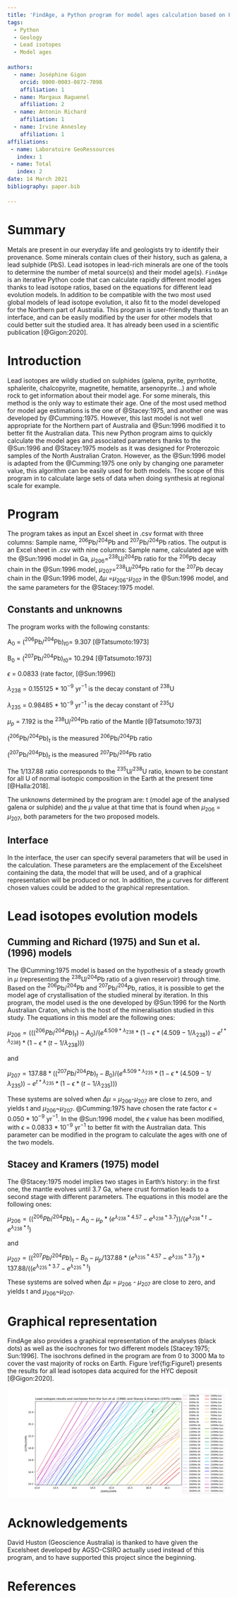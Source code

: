 ```yaml
---
title: 'FindAge, a Python program for model ages calculation based on Pb isotopes'
tags:
  - Python
  - Geology
  - Lead isotopes
  - Model ages

authors:
  - name: Joséphine Gigon
    orcid: 0000-0003-0872-7098
    affiliation: 1
  - name: Margaux Raguenel
    affiliation: 2
  - name: Antonin Richard
    affiliation: 1
  - name: Irvine Annesley
    affiliation: 1
affiliations:
 - name: Laboratoire GeoRessources
   index: 1
 - name: Total
   index: 2
date: 14 March 2021
bibliography: paper.bib

---
```


# Summary

Metals are present in our everyday life and geologists try to identify their provenance. Some minerals contain clues of their history, such as galena, a lead sulphide (PbS). Lead isotopes in lead-rich minerals are one of the tools to determine the number of metal source(s) and their model age(s). `FindAge` is an iterative Python code that can calculate rapidly different model ages thanks to lead isotope ratios, based on the equations for different lead evolution models. In addition to be compatible with the two most used global models of lead isotope evolution, it also fit to the model developed for the Northern part of Australia. This program is user-friendly thanks to an interface, and can be easily modified by the user for other models that could better suit the studied area. It has already been used in a scientific publication [@Gigon:2020].

# Introduction

Lead isotopes are wildly studied on sulphides (galena, pyrite, pyrrhotite, sphalerite, chalcopyrite, magnetite, hematite, arsenopyrite…) and whole rock to get information about their model age. For some minerals, this method is the only way to estimate their age. One of the most used method for model age estimations is the one of @Stacey:1975, and another one was developed by @Cumming:1975. However, this last model is not well appropriate for the Northern part of Australia and @Sun:1996 modified it to better fit the Australian data. This new Python program aims to quickly calculate the model ages and associated parameters thanks to the @Sun:1996 and @Stacey:1975 models as it was designed for Proterozoic samples of the North Australian Craton. However, as the @Sun:1996 model is adapted from the @Cumming:1975 one only by changing one parameter value, this algorithm can be easily used for both models. The scope of this program in to calculate large sets of data when doing synthesis at regional scale for example.

# Program

The program takes as input an Excel sheet in .csv format with three columns: Sample name, $^{206}$Pb/$^{204}$Pb and $^{207}$Pb/$^{204}$Pb ratios. The output is an Excel sheet in .csv with nine columns: Sample name, calculated age with the @Sun:1996 model in Ga, $\mu$$_{206}$=$^{238}$U/$^{204}$Pb ratio for the $^{206}$Pb decay chain in the @Sun:1996 model, $\mu$$_{207}$=$^{238}$U/$^{204}$Pb ratio for the $^{207}$Pb decay chain in the @Sun:1996 model, $\Delta$$\mu$ =$\mu$$_{206}$-$\mu$$_{207}$ in the @Sun:1996 model, and the same parameters for the @Stacey:1975 model.

## Constants and unknowns

The program works with the following constants: 

A$_{0}$ = ($^{206}$Pb/$^{204}$Pb)$_{t0}$= 9.307 [@Tatsumoto:1973]

B$_{0}$ = ($^{207}$Pb/$^{204}$Pb)$_{t0}$= 10.294 [@Tatsumoto:1973]

$\epsilon$ = 0.0833 (rate factor, [@Sun:1996])

$\lambda$$_{238}$ = 0.155125 * 10$^{-9}$ yr$^{-1}$ is the decay constant of $^{238}$U

$\lambda$$_{235}$ = 0.98485 * 10$^{-9}$ yr$^{-1}$ is the decay constant of $^{235}$U 

$\mu$$_{p}$ = 7.192 is the $^{238}$U/$^{204}$Pb ratio of the Mantle [@Tatsumoto:1973]

($^{206}$Pb/$^{204}$Pb)$_{t}$ is the measured $^{206}$Pb/$^{204}$Pb ratio

($^{207}$Pb/$^{204}$Pb)$_{t}$ is the measured $^{207}$Pb/$^{204}$Pb ratio

The 1/137.88 ratio corresponds to the $^{235}$U/$^{238}$U ratio, known to be constant for all U of normal isotopic composition in the Earth at the present time [@Halla:2018]. 

The unknowns determined by the program are: t (model age of the analysed galena or sulphide) and the $\mu$ value at that time that is found when $\mu$$_{206}$ = $\mu$$_{207}$, both parameters for the two proposed models. 

## Interface

In the interface, the user can specify several parameters that will be used in the calculation. These parameters are the emplacement of the Excelsheet containing the data, the model that will be used, and of a graphical representation will be produced or not. In addition, the $\mu$ curves for different chosen values could be added to the graphical representation.

# Lead isotopes evolution models

## Cumming and Richard (1975) and Sun et al. (1996) models 

The @Cumming:1975 model is based on the hypothesis of a steady growth in $\mu$ (representing the $^{238}$U/$^{204}$Pb ratio of a given reservoir) through time. Based on the $^{206}$Pb/$^{204}$Pb and $^{207}$Pb/$^{204}$Pb, ratios, it is possible to get the model age of crystallisation of the studied mineral by iteration. In this program, the model used is the one developed by @Sun:1996 for the North Australian Craton, which is the host of the mineralisation studied in this study. The equations in this model are the following ones: 

$\mu _{206} = (((^{206}Pb/^{204}Pb)_{t}) - A_{0}) / (e^{4.509 * \lambda _{238}} * (1 - \epsilon * (4.509 - 1/ \lambda _{238})) - e^{t * \lambda _{238}}) * (1 - \epsilon * (t - 1/ \lambda _{238})))$

and

$\mu _{207} = 137.88 * ((^{207}Pb/^{204}Pb)_{t} - B_{0}) / (e^{4.509 * \lambda _{235}} * (1 - \epsilon * (4.509 - 1/ \lambda _{235})) - e^{t * \lambda _{235}} * (1 - \epsilon * (t - 1/ \lambda _{235})))$

These systems are solved when $\Delta$$\mu$ = $\mu$$_{206}$-$\mu$$_{207}$ are close to zero, and yields t and $\mu$$_{206}$~$\mu$$_{207}$. @Cumming:1975 have chosen the rate factor $\epsilon$ = 0.050 * 10$^{-9}$ yr$^{-1}$. In the @Sun:1996 model, the $\epsilon$ value has been modified, with $\epsilon$ = 0.0833 * 10$^{-9}$ yr$^{-1}$ to better fit with the Australian data. This parameter can be modified in the program to calculate the ages with one of the two models.

## Stacey and Kramers (1975) model

The @Stacey:1975 model implies two stages in Earth’s history: in the first one, the mantle evolves until 3.7 Ga, where crust formation leads to a second stage with different parameters. The equations in this model are the following ones: 

$\mu _{206} = ((^{206}Pb/^{204}Pb)_{t} - A_{0} - \mu _{p} * (e^{ \lambda _{238} * 4.57} - e^{ \lambda _{238} * 3.7})) / (e^{ \lambda _{238} * t} - e^{ \lambda _{238} * t})$

and

$\mu _{207} = ((^{207}Pb/^{204}Pb)_{t} - B_{0} - \mu _{p} / 137.88 * (e^{ \lambda _{235} * 4.57} - e^{ \lambda _{235} * 3.7})) * 137.88 / ((e^{ \lambda _{235} * 3.7} - e^{ \lambda _{235} * t})$

These systems are solved when $\Delta$$\mu$ = $\mu$$_{206}$ - $\mu$$_{207}$ are close to zero, and yields t and $\mu$$_{206}$~$\mu$$_{207}$. 

# Graphical representation

FindAge also provides a graphical representation of the analyses (black dots) as well as the isochrones for two different models [Stacey:1975; Sun:1996]. The isochrons defined in the program are from 0 to 3000 Ma to cover the vast majority of rocks on Earth. Figure  \ref{fig:Figure1} presents the results for all lead isotopes data acquired for the HYC deposit [@Gigon:2020].

![Example of diagram provided by the FindAge program, with several isochrons (SK = Stacey and Kramers, 1975 and Sun = Sun et al., 1996).\label{fig:Figure1}](Figure1.png)

# Acknowledgements

David Huston (Geoscience Australia) is thanked to have given the Excelsheet developed by AGSO-CSIRO actually used instead of this program, and to have supported this project since the beginning.

# References
